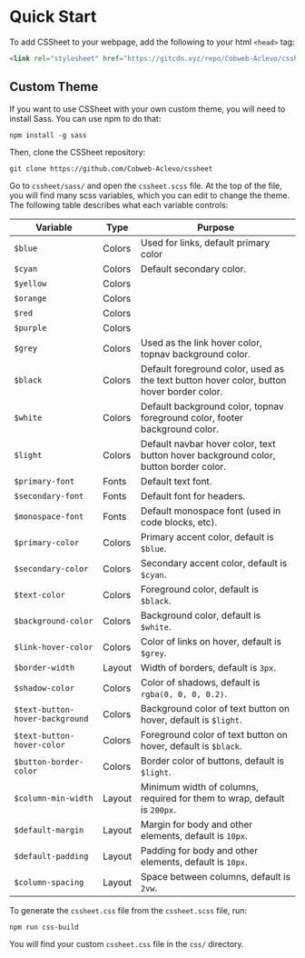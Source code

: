 # Quick Start
To add CSSheet to your webpage, add the following to your html `<head>` tag:

```html
<link rel="stylesheet" href="https://gitcdn.xyz/repo/Cobweb-Aclevo/cssheet/main/css/cssheet.min.css">
```

## Custom Theme
If you want to use CSSheet with your own custom theme, you will need to install Sass. You can use npm to do that:
```npm
npm install -g sass
```
Then, clone the CSSheet repository:
```git
git clone https://github.com/Cobweb-Aclevo/cssheet
```
Go to `cssheet/sass/` and open the `cssheet.scss` file.
At the top of the file, you will find many scss variables, which you can edit to change the theme. The following table describes what each variable controls:

| Variable                        | Type   | Purpose                                                                                   |
|---------------------------------|--------|-------------------------------------------------------------------------------------------|
| `$blue`                         | Colors | Used for links, default primary color                                                     |
| `$cyan`                         | Colors | Default secondary color.                                                                  |
| `$yellow`                       | Colors |                                                                                           |
| `$orange`                       | Colors |                                                                                           |
| `$red`                          | Colors |                                                                                           |
| `$purple`                       | Colors |                                                                                           |
| `$grey`                         | Colors | Used as the link hover color, topnav background color.                                    |
| `$black`                        | Colors | Default foreground color, used as the text button hover color, button hover border color. |
| `$white`                        | Colors | Default background color, topnav foreground color, footer background color.               |
| `$light`                        | Colors | Default navbar hover color, text button hover background color, button border color.      |
| `$primary-font`                 | Fonts  | Default text font.                                                                        |
| `$secondary-font`               | Fonts  | Default font for headers.                                                                 |
| `$monospace-font`               | Fonts  | Default monospace font (used in code blocks, etc).                                        |
| `$primary-color`                | Colors | Primary accent color, default is `$blue`.                                                 |
| `$secondary-color`              | Colors | Secondary accent color, default is `$cyan`.                                               |
| `$text-color`                   | Colors | Foreground color, default is `$black`.                                                    |
| `$background-color`             | Colors | Background color, default is `$white`.                                                    |
| `$link-hover-color`             | Colors | Color of links on hover, default is `$grey`.                                              |
| `$border-width`                 | Layout | Width of borders, default is `3px`.                                                       |
| `$shadow-color`                 | Colors | Color of shadows, default is `rgba(0, 0, 0, 0.2)`.                                        |
| `$text-button-hover-background` | Colors | Background color of text button on hover, default is `$light`.                            |
| `$text-button-hover-color`      | Colors | Foreground color of text button on hover, default is `$black`.                            |
| `$button-border-color`          | Colors | Border color of buttons, default is `$light`.                                             |
| `$column-min-width`             | Layout | Minimum width of columns, required for them to wrap, default is `200px`.                  |
| `$default-margin`               | Layout | Margin for body and other elements, default is `10px`.                                    |
| `$default-padding`              | Layout | Padding for body and other elements, default is `10px`.                                   |
| `$column-spacing`               | Layout | Space between columns, default is `2vw`.                                                  |

To generate the `cssheet.css` file from the `cssheet.scss` file, run:
```npm
npm run css-build
```
You will find your custom `cssheet.css` file in the `css/` directory.
